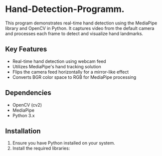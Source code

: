 # Hand-Detection-Programm.

This program demonstrates real-time hand detection using the MediaPipe library and OpenCV in Python. It captures video from the default camera and processes each frame to detect and visualize hand landmarks.

## Key Features

- Real-time hand detection using webcam feed
- Utilizes MediaPipe's hand tracking solution
- Flips the camera feed horizontally for a mirror-like effect
- Converts BGR color space to RGB for MediaPipe processing

## Dependencies

- OpenCV (cv2)
- MediaPipe
- Python 3.x

## Installation

1. Ensure you have Python installed on your system.
2. Install the required libraries:
